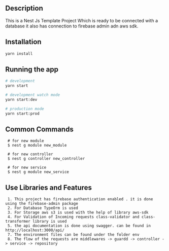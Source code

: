 ## Description
This is a Nest Js Template Project Which is ready to be connected with a database
it also has connection to firebase admin adn aws sdk.

## Installation

```bash
yarn install
```

## Running the app

```bash
# development
yarn start

# development watch mode
yarn start:dev

# production mode
yarn start:prod
```

## Common Commands
```
 # for new module
 $ nest g module new_module

 # for new controller
 $ nest g controller new_controller

 # for new service
 $ nest g module new_service
```


## Use Libraries and Features
```
 1. This project has firebase authentication enabled . it is done using the firebase-admin package
 2. For Database TypeOrm is used
 3. For Storage aws s3 is used with the help of library aws-sdk
 4. For Validation of Incoming requests class-validator and class-transformer library is used
 5. the api documentation is done using swagger. can be found in http://localhost:3000/api/
 7. The environment files can be found under the folder env
 8. The flow of the requests are middlewares -> guardd -> controller -> service -> repository
```

